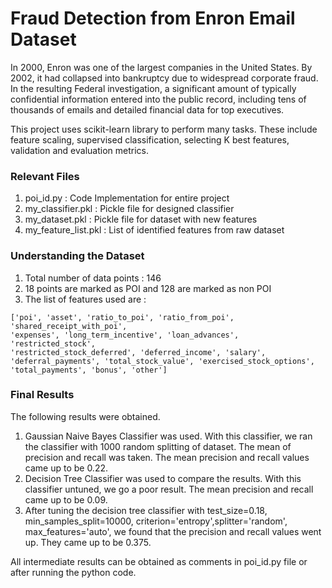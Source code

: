 # Fraud Detection from Enron Email Dataset

In 2000, Enron was one of the largest companies in the United States. By 2002, it had collapsed into bankruptcy due to widespread corporate fraud. In the resulting Federal investigation, a significant amount of typically confidential information entered into the public record, including tens of thousands of emails and detailed financial data for top executives.  

This project uses scikit-learn library to perform many tasks. These include feature scaling, supervised classification, selecting K best features, validation and evaluation metrics.

### Relevant Files
1. poi_id.py : Code Implementation for entire project  
2. my_classifier.pkl : Pickle file for designed classifier  
3. my_dataset.pkl : Pickle file for dataset with new features  
4. my_feature_list.pkl : List of identified features from raw dataset  

### Understanding the Dataset
1. Total number of data points : 146
2. 18 points are marked as POI and 128 are marked as non POI
3. The list of features used are :  
```
['poi', 'asset', 'ratio_to_poi', 'ratio_from_poi', 'shared_receipt_with_poi',
'expenses', 'long_term_incentive', 'loan_advances', 'restricted_stock', 
'restricted_stock_deferred', 'deferred_income', 'salary',
'deferral_payments', 'total_stock_value', 'exercised_stock_options',
'total_payments', 'bonus', 'other']
```

### Final Results

The following results were obtained.

1. Gaussian Naive Bayes Classifier was used. With this classifier, we ran the classifier with 1000 random splitting of dataset. The mean of precision and recall was taken. The mean precision and recall values came up to be 0.22.  
2. Decision Tree Classifier was used to compare the results. With this classifier untuned, we go a poor result. The mean precision and recall came up to be 0.09.
3. After tuning the decision tree classifier with test_size=0.18, min_samples_split=10000, criterion='entropy',splitter='random', max_features='auto', we found that the precision and recall values went up. They came up to be 0.375.  

All intermediate results can be obtained as comments in poi_id.py file or after running the python code.  
